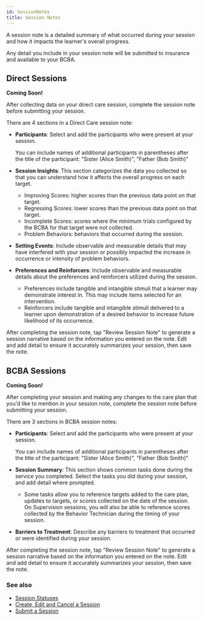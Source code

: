 ```yaml
---
id: SessionNotes
title: Session Notes
---
```

A session note is a detailed summary of what occurred during your session and how it impacts the learner's overall progress.

Any detail you include in your session note will be submitted to insurance and available to your BCBA. 

## Direct Sessions
**Coming Soon!**

After collecting data on your direct care session, complete the session note before submitting your session.

There are 4 sections in a Direct Care session note:

- **Participants**: Select and add the participants who were present at your session. 
    
    You can include names of additional participants in parentheses after the title of the participant: "Sister (Alice Smith)", "Father (Bob Smith)"
- **Session Insights**: This section categorizes the data you collected so that you can understand how it affects the overall progress on each target.
    - Improving Scores: higher scores than the previous data point on that target.
    - Regressing Scores: lower scores than the previous data point on that target.
    - Incomplete Scores: scores where the minimum trials configured by the BCBA for that target were not collected.
    - Problem Behaviors: behaviors that occurred during the session.
- **Setting Events**: Include observable and measurable details that may have interfered with your session or possibly impacted the increase in occurrence or intensity of problem behaviors.
- **Preferences and Reinforcers**: Include observable and measurable details about the preferences and reinforcers utilized during the session.
    - Preferences include tangible and intangible stimuli that a learner may demonstrate interest in. This may include items selected for an intervention.
    - Reinforcers include tangible and intangible stimuli delivered to a learner upon demonstration of a desired behavior to increase future likelihood of its occurrence.

After completing the session note, tap "Review Session Note" to generate a session narrative based on the information you entered on the note. Edit and add detail to ensure it accurately summarizes your session, then save the note.


## BCBA Sessions
**Coming Soon!**

After completing your session and making any changes to the care plan that you'd like to mention in your session note, complete the session note before submitting your session.

There are 3 sections in BCBA session notes:

- **Participants**: Select and add the participants who were present at your session.
    
    You can include names of additional participants in parentheses after the title of the participant: "Sister (Alice Smith)", "Father (Bob Smith)"
- **Session Summary**: This section shows common tasks done during the service you completed. Select the tasks you did during your session, and add detail where prompted.
    - Some tasks allow you to reference targets added to the care plan, updates to targets, or scores collected on the date of the session. On Supervision sessions, you will also be able to reference scores collected by the Behavior Technician during the timing of your session.
- **Barriers to Treatment**: Describe any barriers to treatment that occurred or were identified during your session.

After completing the session note, tap "Review Session Note" to generate a session narrative based on the information you entered on the note. Edit and add detail to ensure it accurately summarizes your session, then save the note.

### See also
- [Session Statuses](Session/SessionStatuses.md)
- [Create, Edit and Cancel a Session](Session/CreateEditCancelSession.md)
- [Submit a Session](Session/SubmitSession.md)
